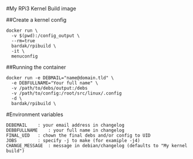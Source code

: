 #My RPi3 Kernel Build image

##Create a kernel config
```
docker run \
  -v $(pwd):/config_output \
  --rm=true
  bardak/rpibuild \
  -it \
  menuconfig
```
##Running the container
```
docker run -e DEBMAIL="name@domain.tld" \
  -e DEBFULLNAME="Your full name" \
  -v /path/to/debs/output:/debs
  -v /path/to/config:/root/src/linux/.config
  -d \
  bardak/rpibuild \
```


#Environment variables
```
DEBEMAIL	: your email address in changelog
DEBBFULLNAME	: your full name in changelog 
FINAL_UID	: chown the final debs and/or config to UID
JOBS		: specify -j to make (for examiple -j4)
CHANGE_MESSAGE	: message in debian/changelog (defaults to "My kernel build")
```
